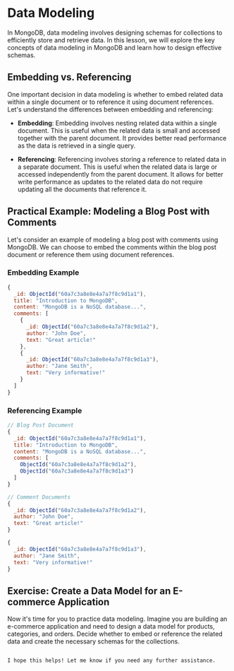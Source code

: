 # Data Modeling

In MongoDB, data modeling involves designing schemas for collections to efficiently store and retrieve data. In this lesson, we will explore the key concepts of data modeling in MongoDB and learn how to design effective schemas.

## Embedding vs. Referencing

One important decision in data modeling is whether to embed related data within a single document or to reference it using document references. Let's understand the differences between embedding and referencing:

- **Embedding**: Embedding involves nesting related data within a single document. This is useful when the related data is small and accessed together with the parent document. It provides better read performance as the data is retrieved in a single query.

- **Referencing**: Referencing involves storing a reference to related data in a separate document. This is useful when the related data is large or accessed independently from the parent document. It allows for better write performance as updates to the related data do not require updating all the documents that reference it.

## Practical Example: Modeling a Blog Post with Comments

Let's consider an example of modeling a blog post with comments using MongoDB. We can choose to embed the comments within the blog post document or reference them using document references.

### Embedding Example

```javascript
{
  _id: ObjectId("60a7c3a8e8e4a7a7f8c9d1a1"),
  title: "Introduction to MongoDB",
  content: "MongoDB is a NoSQL database...",
  comments: [
    {
      _id: ObjectId("60a7c3a8e8e4a7a7f8c9d1a2"),
      author: "John Doe",
      text: "Great article!"
    },
    {
      _id: ObjectId("60a7c3a8e8e4a7a7f8c9d1a3"),
      author: "Jane Smith",
      text: "Very informative!"
    }
  ]
}
```

### Referencing Example

```javascript
// Blog Post Document
{
  _id: ObjectId("60a7c3a8e8e4a7a7f8c9d1a1"),
  title: "Introduction to MongoDB",
  content: "MongoDB is a NoSQL database...",
  comments: [
    ObjectId("60a7c3a8e8e4a7a7f8c9d1a2"),
    ObjectId("60a7c3a8e8e4a7a7f8c9d1a3")
  ]
}

// Comment Documents
{
  _id: ObjectId("60a7c3a8e8e4a7a7f8c9d1a2"),
  author: "John Doe",
  text: "Great article!"
}

{
  _id: ObjectId("60a7c3a8e8e4a7a7f8c9d1a3"),
  author: "Jane Smith",
  text: "Very informative!"
}
```

## Exercise: Create a Data Model for an E-commerce Application

Now it's time for you to practice data modeling. Imagine you are building an e-commerce application and need to design a data model for products, categories, and orders. Decide whether to embed or reference the related data and create the necessary schemas for the collections.

```

I hope this helps! Let me know if you need any further assistance.